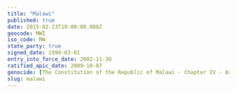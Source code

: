 ```yaml
---
title: "Malawi"
published: true
date: 2015-02-23T19:00:00.000Z
geocode: MWI
iso_code: MW
state_party: true
signed_date: 1999-03-01
entry_into_force_date: 2002-11-30
ratified_apic_date: 2009-10-07
genocide: [The Constitution of the Republic of Malawi - Chapter IV - Article 17](https://iccdb.hrlc.net/data/doc/317/keyword/46/)
slug: malawi
---
```

